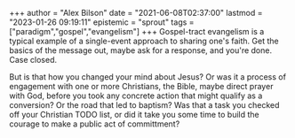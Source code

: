 +++
author = "Alex Bilson"
date = "2021-06-08T02:37:00"
lastmod = "2023-01-26 09:19:11"
epistemic = "sprout"
tags = ["paradigm","gospel","evangelism"]
+++
Gospel-tract evangelism is a typical example of a single-event approach to sharing one's faith. Get the basics of the message out, maybe ask for a response, and you're done. Case closed.

But is that how you changed your mind about Jesus? Or was it a process of engagement with one or more Christians, the Bible, maybe direct prayer with God, before you took any concrete action that might qualify as a conversion? Or the road that led to baptism? Was that a task you checked off your Christian TODO list, or did it take you some time to build the courage to make a public act of committment?
